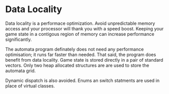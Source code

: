 # Data Locality

Data locality is a performace optimization. Avoid unpredictable memory access and your processor will thank you with a speed boost. Keeping your game state in a contigous region of memory can increase performance significantly.

The automata program definately does not need any performance optimisation; it runs far faster than needed. That said, the program does benefit from data locality. Game state is stored directly in a pair of standard vectors. Only two heap allocated structures are are used to store the automata grid.

Dynamic dispatch is also avoided. Enums an switch statments are used in place of virtual classes.


